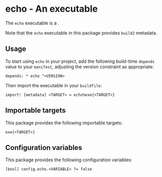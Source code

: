 # echo - An executable

The `echo` executable is a <SUMMARY-OF-FUNCTIONALITY>.

Note that the `echo` executable in this package provides `build2` metadata.


## Usage

To start using `echo` in your project, add the following build-time
`depends` value to your `manifest`, adjusting the version constraint as
appropriate:

```
depends: * echo ^<VERSION>
```

Then import the executable in your `buildfile`:

```
import! [metadata] <TARGET> = echo%exe{<TARGET>}
```


## Importable targets

This package provides the following importable targets:

```
exe{<TARGET>}
```

<DESCRIPTION-OF-IMPORTABLE-TARGETS>


## Configuration variables

This package provides the following configuration variables:

```
[bool] config.echo.<VARIABLE> ?= false
```

<DESCRIPTION-OF-CONFIG-VARIABLES>
